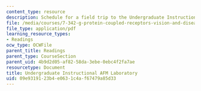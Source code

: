 ```yaml
---
content_type: resource
description: Schedule for a field trip to the Undergraduate Instructional AFM Laboratory.
file: /media/courses/7-342-g-protein-coupled-receptors-vision-and-disease-spring-2007/09e9319123b4e0631c4af67479a85d33_7342_afmlab.pdf
file_type: application/pdf
learning_resource_types:
- Readings
ocw_type: OCWFile
parent_title: Readings
parent_type: CourseSection
parent_uid: 4b9d2d05-af82-58da-3ebe-0ebc4f2fa7ae
resourcetype: Document
title: Undergraduate Instructional AFM Laboratory
uid: 09e93191-23b4-e063-1c4a-f67479a85d33
---
```

